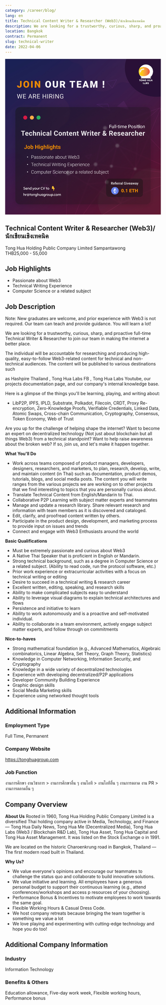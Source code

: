 ```yaml
---
category: /career/blog/
lang: en
title: Technical Content Writer & Researcher (Web3)/นักเขียนเชิงเทคนิค
description: We are looking for a trustworthy, curious, sharp, and proactive full-time Technical Writer & Researcher to join our team in making the internet a better place.
location: Bangkok
contract: Permanent
slug: technical-writer
date: 2022-04-06
---
```

![Technical Content Writer & Researcher (Web3)/นักเขียนเชิงเทคนิค](../../../images/technical_writer.jpg)

## Technical Content Writer & Researcher (Web3)/นักเขียนเชิงเทคนิค

Tong Hua Holding Public Company Limited
Sampantawong  
THB25,000 - 55,000

## Job Highlights

- Passionate about Web3  
- Technical Writing Experience
- Computer Science or a related subject

## Job Description  

Note: New graduates are welcome, and prior experience with Web3 is not required. Our team can teach and provide guidance. You will learn a lot!

We are looking for a trustworthy, curious, sharp, and proactive full-time Technical Writer & Researcher to join our team in making the internet a better place.

The individual will be accountable for researching and producing high- quality, easy-to-follow Web3-related content for technical and non-technical audiences. The content will be published to various destinations such

as Hashpire Thailand , Tong Hua Labs FB , Tong Hua Labs Youtube, our projects documentation page, and our company's internal knowledge base.

Here is a glimpse of the things you'll be learning, playing, and writing about:

- LibP2P, IPFS, IPLD, Substrate, Polkadot, Filecoin, CRDT, Proxy Re-encryption, Zero-Knowledge Proofs, Verifiable Credentials, Linked Data, Atomic Swaps, Cross-chain Communication, Cryptography, Consensus, Token Economy, Web of Trust

Are you up for the challenge of helping shape the internet? Want to become an expert on decentralized technology (Not just about blockchain but all things Web3) from a technical standpoint? Want to help raise awareness about the broken web? If so, join us, and let's make it happen together.

**What You'll Do**

- Work across teams composed of product managers, developers, designers, researchers, and marketers, to plan, research, develop, write, and maintain content (in Thai) such as documentation, product demos, tutorials, blogs, and social media posts. The content you will write ranges from the various projects we are working on to other projects that we find interesting to topics that you are personally curious about.
- Translate Technical Content from English/Mandarin to Thai.
- Collaborative P2P Learning with subject matter experts and teammates
- Manage and update a research library. Share relevant research and information with team members as it is discovered and cataloged.
- Edit, clarify, and proofread content written by others.
- Participate in the product design, development, and marketing process to provide input on issues and trends
- Connect and engage with Web3 Enthusiasts around the world

**Basic Qualifications**

- Must be extremely passionate and curious about Web3  
- A Native Thai Speaker that is proficient in English or Mandarin.
- Strong technical background, such as a degree in Computer Science or a related subject. (Ability to read code, run the protocol software, etc.)
- Prior work experience or extracurricular activities with a focus on technical writing or editing
- Desire to succeed in a technical writing & research career
- Excellent written, editing, speaking, and research skills
- Ability to make complicated subjects easy to understand
- Ability to leverage visual diagrams to explain technical architectures and flows
- Persistence and initiative to learn
- Ability to work autonomously and is a proactive and self-motivated individual.
- Ability to collaborate in a team environment, actively engage subject matter experts, and follow through on commitments

**Nice-to-haves**

- Strong mathematical foundation (e.g., Advanced Mathematics, Algebraic combinatorics, Linear Algebra, Set Theory, Graph Theory, Statistics)
- Knowledge in Computer Networking, Information Security, and Cryptography
- Knowledge in a wide variety of decentralized technologies
- Experience with developing decentralized/P2P applications
- Developer Community Building Experience  
- Graphic design skills
- Social Media Marketing skills  
- Experience using networked thought tools

## Additional Information

### Employment Type

Full Time, Permanent

### Company Website
<https://tonghuagroup.com>

### Job Function

งานการศึกษา งานวิชาการ > งานการศึกษาอื่น ๆ
งานไอที > งานไอทีอื่น ๆ
งานการตลาด งาน PR > งานการตลาดอื่น ๆ

## Company Overview

**About Us**
Rooted in 1960, Tong Hua Holding Public Company Limited is a diversified Thai holding company active in Media, Technology, and Finance — Tong Hua Daily News, Tong Hua Me (Decentralized Media), Tong Hua Labs (Web3 / Blockchain R&D Lab), Tong Hua Asset, Tong Hua Capital and Tong Hua Asset Management. It was listed on the Stock Exchange o in 1991.

We are located on the historic Charoenkrung road in Bangkok, Thailand — The first modern road built in Thailand.

**Why Us?**

- We value everyone's opinions and encourage our teammates to challenge the status quo and collaborate to build innovative solutions.
- We value initiative and learning. All employees have a generous personal budget to support their continuous learning (e.g., attend conferences/workshops and access p resources of your choosing).
- Performance Bonus & Incentives to motivate employees to work towards the same goal.
- Flexible Working Hours & Casual Dress Code.
- We host company retreats because bringing the team together is something we value a lot
- We love playing and experimenting with cutting-edge technology and hope you do too!

## Additional Company Information

### Industry

Information Technology

### Benefits & Others

Education allowance, Five-day work week, Flexible working hours, Performance bonus
